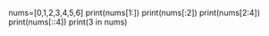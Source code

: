 nums=[0,1,2,3,4,5,6]
print(nums[1:])
print(nums[:2])
print(nums[2:4])
print(nums[::4])
print(3 in nums)
